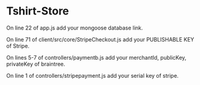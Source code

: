 # Tshirt-Store

On line 22 of app.js add your mongoose database link.

On line 71 of client/src/core/StripeCheckout.js  add your PUBLISHABLE KEY of Stripe.

On lines 5-7 of controllers/paymentb.js add your merchantId, publicKey, privateKey of braintree.

On line 1 of controllers/stripepayment.js add your serial key of stripe.
